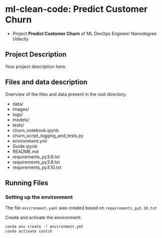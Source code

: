 # ml-clean-code: Predict Customer Churn

- Project **Predict Customer Churn** of ML DevOps Engineer Nanodegree Udacity

## Project Description
Your project description here.

## Files and data description
Overview of the files and data present in the root directory. 

- data/
- images/
- logs/
- models/
- tests/
- churn_notebook.ipynb
- churn_script_logging_and_tests.py
- environment.yml
- Guide.ipynb
- README.md
- requirements_py3.6.txt
- requirements_py3.8.txt
- requirements_py3.10.txt

## Running Files

### Setting up the environment
The file `environment.yaml` was created based on `requirements_py3.10.txt`

Create and activate the environment:
```bash
conda env create -f environment.yml
conda activate custch
```

